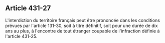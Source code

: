 Article 431-27
----
L'interdiction du territoire français peut être prononcée dans les conditions
prévues par l'article 131-30, soit à titre définitif, soit pour une durée de dix
ans au plus, à l'encontre de tout étranger coupable de l'infraction définie à
l'article 431-25.
